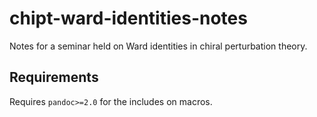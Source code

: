 # chipt-ward-identities-notes

Notes for a seminar held on Ward identities in chiral perturbation theory.

## Requirements

Requires `pandoc>=2.0` for the includes on macros.

